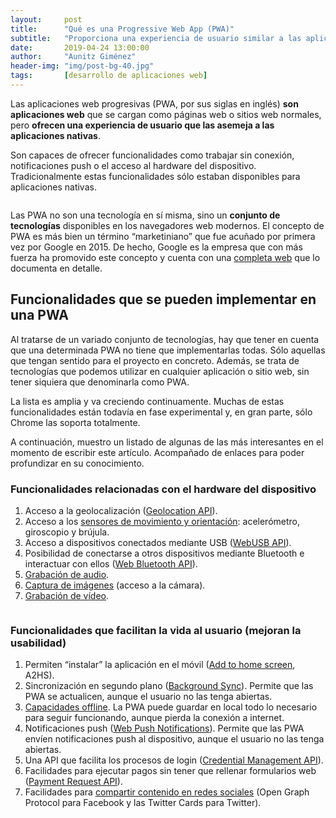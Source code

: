 ```yaml
---
layout:     post
title:      "Qué es una Progressive Web App (PWA)"
subtitle:   "Proporciona una experiencia de usuario similar a las aplicaciones nativas"
date:       2019-04-24 13:00:00
author:     "Aunitz Giménez"
header-img: "img/post-bg-40.jpg"
tags:       [desarrollo de aplicaciones web]
---
```


<p>Las aplicaciones web progresivas (PWA, por sus siglas en inglés) <strong>son aplicaciones web</strong> que se cargan como páginas web o sitios web normales, pero <strong>ofrecen una experiencia de usuario que las asemeja a las aplicaciones nativas</strong>.</p>

<p>Son capaces de ofrecer funcionalidades como trabajar sin conexión, notificaciones push o el acceso al hardware del dispositivo. Tradicionalmente estas funcionalidades sólo estaban disponibles para aplicaciones nativas.</p>

<p><img src="{{ site.baseurl }}/img/que-es-una-progressive-web-app-pwa-01.jpg" loading="lazy" alt=""></p>

<p>Las PWA no son una tecnología en sí misma, sino un <strong>conjunto de tecnologías</strong> disponibles en los navegadores web modernos. El concepto de PWA es más bien un término “marketiniano” que fue acuñado por primera vez por Google en 2015. De hecho, Google es la empresa que con más fuerza ha promovido este concepto y cuenta con una <a href="https://developers.google.com/web/progressive-web-apps/" target="_blank" rel="noopener noreferrer">completa web</a> que lo documenta en detalle.</p>

<h2>Funcionalidades que se pueden implementar en una PWA</h2>

<p>Al tratarse de un variado conjunto de tecnologías, hay que tener en cuenta que una determinada PWA no tiene que implementarlas todas. Sólo aquellas que tengan sentido para el proyecto en concreto. Además, se trata de tecnologías que podemos utilizar en cualquier aplicación o sitio web, sin tener siquiera que denominarla como PWA.</p>

<p>La lista es amplia y va creciendo continuamente. Muchas de estas funcionalidades están todavía en fase experimental y, en gran parte, sólo Chrome las soporta totalmente.</p>

<p>A continuación, muestro un listado de algunas de las más interesantes en el momento de escribir este artículo. Acompañado de enlaces para poder profundizar en su conocimiento.</p>

<h3>Funcionalidades relacionadas con el hardware del dispositivo</h3>

<ol>
    <li>Acceso a la geolocalización (<a href="https://developers.google.com/maps/documentation/geolocation/intro" target="_blank" rel="noopener noreferrer">Geolocation API</a>).</li>
    <li>Acceso a los <a href="https://developer.mozilla.org/es/docs/Web/API/Sensor_APIs" target="_blank" rel="noopener noreferrer">sensores de movimiento y orientación</a>: acelerómetro, giroscopio y brújula.</li>
    <li>Acceso a dispositivos conectados mediante USB (<a href="https://developers.google.com/web/updates/2016/03/access-usb-devices-on-the-web" target="_blank" rel="noopener noreferrer">WebUSB API</a>).</li>
    <li>Posibilidad de conectarse a otros dispositivos mediante Bluetooth e interactuar con ellos (<a href="https://developers.google.com/web/updates/2015/07/interact-with-ble-devices-on-the-web" target="_blank" rel="noopener noreferrer">Web Bluetooth API</a>).</li>
    <li><a href="https://developers.google.com/web/fundamentals/media/recording-audio/" target="_blank" rel="noopener noreferrer">Grabación de audio</a>.</li>
    <li><a href="https://developers.google.com/web/fundamentals/media/capturing-images/" target="_blank" rel="noopener noreferrer">Captura de imágenes</a> (acceso a la cámara).</li>
    <li><a href="https://developers.google.com/web/fundamentals/media/recording-video/" target="_blank" rel="noopener noreferrer">Grabación de vídeo</a>.</li>
</ol>

<p><img src="{{ site.baseurl }}/img/que-es-una-progressive-web-app-pwa-02.jpg" loading="lazy" alt=""></p>

<h3>Funcionalidades que facilitan la vida al usuario (mejoran la usabilidad)</h3>

<ol>
    <li>Permiten “instalar” la aplicación en el móvil (<a href="https://developers.google.com/web/fundamentals/app-install-banners/" target="_blank" rel="noopener noreferrer">Add to home screen</a>, A2HS).</li>
    <li>Sincronización en segundo plano (<a href="https://developers.google.com/web/updates/2015/12/background-sync" target="_blank" rel="noopener noreferrer">Background Sync</a>). Permite que las PWA se actualicen, aunque el usuario no las tenga abiertas.</li>
    <li><a href="https://developers.google.com/web/fundamentals/instant-and-offline/web-storage/offline-for-pwa" target="_blank" rel="noopener noreferrer">Capacidades offline</a>. La PWA puede guardar en local todo lo necesario para seguir funcionando, aunque pierda la conexión a internet.</li>
    <li>Notificaciones push (<a href="https://developers.google.com/web/fundamentals/push-notifications/" target="_blank" rel="noopener noreferrer">Web Push Notifications</a>). Permite que las PWA envíen notificaciones push al dispositivo, aunque el usuario no las tenga abiertas.</li>
    <li>Una API que facilita los procesos de login (<a href="https://developers.google.com/web/fundamentals/security/credential-management/" target="_blank" rel="noopener noreferrer">Credential Management API</a>).</li>
    <li>Facilidades para ejecutar pagos sin tener que rellenar formularios web (<a href="https://developers.google.com/web/fundamentals/payments/" target="_blank" rel="noopener noreferrer">Payment Request API</a>).</li>
    <li>Facilidades para <a href="https://developers.google.com/web/fundamentals/discovery/social-discovery/" target="_blank" rel="noopener noreferrer">compartir contenido en redes sociales</a> (Open Graph Protocol para Facebook y las Twitter Cards para Twitter).</li>
</ol>

<p><img src="{{ site.baseurl }}/img/que-es-una-progressive-web-app-pwa-03.jpg" loading="lazy" alt=""></p>